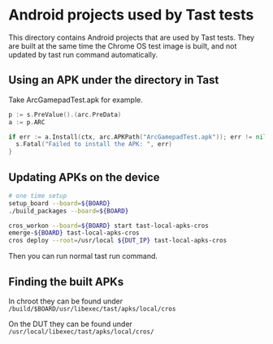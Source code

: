 # Android projects used by Tast tests

This directory contains Android projects that are used by Tast tests. They are
built at the same time the Chrome OS test image is built, and not updated by
tast run command automatically.

## Using an APK under the directory in Tast

Take ArcGamepadTest.apk for example.

```go
p := s.PreValue().(arc.PreData)
a := p.ARC

if err := a.Install(ctx, arc.APKPath("ArcGamepadTest.apk")); err != nil {
  s.Fatal("Failed to install the APK: ", err)
}
```

## Updating APKs on the device

```bash
# one time setup
setup_board --board=${BOARD}
./build_packages --board=${BOARD}

cros_workon --board=${BOARD} start tast-local-apks-cros
emerge-${BOARD} tast-local-apks-cros
cros deploy --root=/usr/local ${DUT_IP} tast-local-apks-cros
```

Then you can run normal tast run command.

## Finding the built APKs
In chroot they can be found under
`/build/$BOARD/usr/libexec/tast/apks/local/cros`

On the DUT they can be found under
`/usr/local/libexec/tast/apks/local/cros/`

